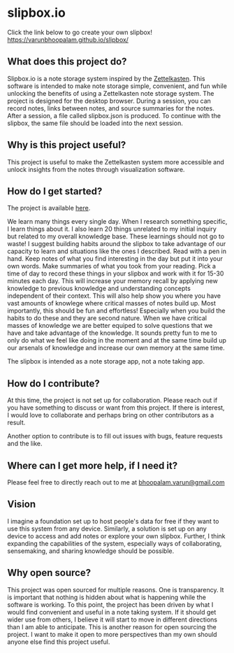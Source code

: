 # slipbox.io
Click the link below to go create your own slipbox!
https://varunbhoopalam.github.io/slipbox/

## What does this project do?
Slipbox.io is a note storage system inspired by the [Zettelkasten](https://en.wikipedia.org/wiki/Zettelkasten). This software is intended to make note storage simple, convenient, and fun while unlocking the benefits of using a Zettelkasten note storage system. The project is designed for the desktop browser. During a session, you can record notes, links between notes, and source summaries for the notes. After a session, a file called slipbox.json is produced. To continue with the slipbox, the same file should be loaded into the next session.

## Why is this project useful?
This project is useful to make the Zettelkasten system more accessible and unlock insights from the notes through visualization software. 

## How do I get started?
The project is available [here](https://varunbhoopalam.github.io/slipbox/).

We learn many things every single day. When I research something specific, I learn things about it. I also learn 20 things unrelated to my initial inquiry but related to my overall knowledge base. These learnings should not go to waste! I suggest building habits around the slipbox to take advantage of our capacity to learn and situations like the ones I described. Read with a pen in hand. Keep notes of what you find interesting in the day but put it into your own words. Make summaries of what you took from your reading. Pick a time of day to record these things in your slipbox and work with it for 15-30 minutes each day. This will increase your memory recall by applying new knowledge to previous knowledge and understanding concepts independent of their context. This will also help show you where you have vast amounts of knowlege where critical masses of notes build up. Most importantly, this should be fun and effortless! Especially when you build the habits to do these and they are second nature. When we have critical masses of knowledge we are better equiped to solve questions that we have and take advantage of the knowledge. It sounds pretty fun to me to only do what we feel like doing in the moment and at the same time build up our arsenals of knowledge and increase our own memory at the same time.

The slipbox is intended as a note storage app, not a note taking app. 

## How do I contribute?
At this time, the project is not set up for collaboration. Please reach out if you have something to discuss or want from this project. If there is interest, I would love to collaborate and perhaps bring on other contributors as a result. 

Another option to contribute is to fill out issues with bugs, feature requests and the like.

## Where can I get more help, if I need it?
Please feel free to directly reach out to me at bhoopalam.varun@gmail.com

## Vision

I imagine a foundation set up to host people's data for free if they want to use this system from any device. Similarly, a solution is set up on any device to access and add notes or explore your own slipbox. Further, I think expanding the capabilities of the system, especially ways of collaborating, sensemaking, and sharing knowledge should be possible.

## Why open source?

This project was open sourced for multiple reasons. One is transparency. It is important that nothing is hidden about what is happening while the software is working. To this point, the project has been driven by what I would find convenient and useful in a note taking system. If it should get wider use from others, I believe it will start to move in different directions than I am able to anticipate. This is another reason for open sourcing the project. I want to make it open to more perspectives than my own should anyone else find this project useful.
